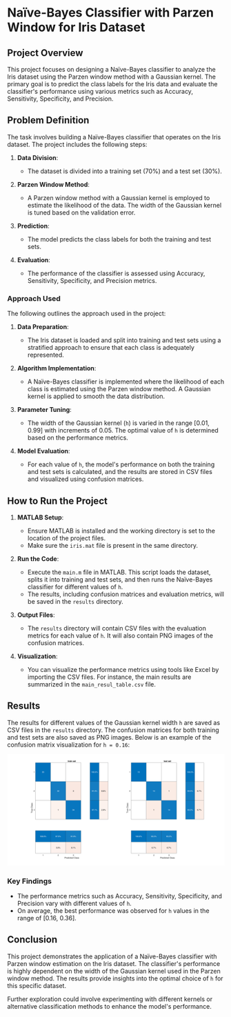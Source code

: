 # Naïve-Bayes Classifier with Parzen Window for Iris Dataset

## Project Overview

This project focuses on designing a Naïve-Bayes classifier to analyze the Iris dataset using the Parzen window method with a Gaussian kernel. The primary goal is to predict the class labels for the Iris data and evaluate the classifier's performance using various metrics such as Accuracy, Sensitivity, Specificity, and Precision.

## Problem Definition

The task involves building a Naïve-Bayes classifier that operates on the Iris dataset. The project includes the following steps:

1. **Data Division**:
   - The dataset is divided into a training set (70%) and a test set (30%).

2. **Parzen Window Method**:
   - A Parzen window method with a Gaussian kernel is employed to estimate the likelihood of the data. The width of the Gaussian kernel is tuned based on the validation error.

3. **Prediction**:
   - The model predicts the class labels for both the training and test sets.

4. **Evaluation**:
   - The performance of the classifier is assessed using Accuracy, Sensitivity, Specificity, and Precision metrics.

### Approach Used

The following outlines the approach used in the project:

1. **Data Preparation**:
   - The Iris dataset is loaded and split into training and test sets using a stratified approach to ensure that each class is adequately represented.

2. **Algorithm Implementation**:
   - A Naïve-Bayes classifier is implemented where the likelihood of each class is estimated using the Parzen window method. A Gaussian kernel is applied to smooth the data distribution.

3. **Parameter Tuning**:
   - The width of the Gaussian kernel (`h`) is varied in the range [0.01, 0.99] with increments of 0.05. The optimal value of `h` is determined based on the performance metrics.

4. **Model Evaluation**:
   - For each value of `h`, the model's performance on both the training and test sets is calculated, and the results are stored in CSV files and visualized using confusion matrices.

## How to Run the Project

1. **MATLAB Setup**:
   - Ensure MATLAB is installed and the working directory is set to the location of the project files.
   - Make sure the `iris.mat` file is present in the same directory.

2. **Run the Code**:
   - Execute the `main.m` file in MATLAB. This script loads the dataset, splits it into training and test sets, and then runs the Naïve-Bayes classifier for different values of `h`.
   - The results, including confusion matrices and evaluation metrics, will be saved in the `results` directory.

3. **Output Files**:
   - The `results` directory will contain CSV files with the evaluation metrics for each value of `h`. It will also contain PNG images of the confusion matrices.

4. **Visualization**:
   - You can visualize the performance metrics using tools like Excel by importing the CSV files. For instance, the main results are summarized in the `main_resul_table.csv` file.

## Results

The results for different values of the Gaussian kernel width `h` are saved as CSV files in the `results` directory. The confusion matrices for both training and test sets are also saved as PNG images. Below is an example of the confusion matrix visualization for `h = 0.16`:

![alt text](https://github.com/HosseinRezaei951/Statistical_Pattern_Recognition_Course/blob/main/Exercises/3/results/h=0.16.png)

### Key Findings

- The performance metrics such as Accuracy, Sensitivity, Specificity, and Precision vary with different values of `h`.
- On average, the best performance was observed for `h` values in the range of [0.16, 0.36].

## Conclusion

This project demonstrates the application of a Naïve-Bayes classifier with Parzen window estimation on the Iris dataset. The classifier's performance is highly dependent on the width of the Gaussian kernel used in the Parzen window method. The results provide insights into the optimal choice of `h` for this specific dataset.

Further exploration could involve experimenting with different kernels or alternative classification methods to enhance the model's performance.

